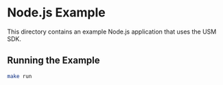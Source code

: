 # Node.js Example

This directory contains an example Node.js application that uses the USM SDK.

## Running the Example

```bash
make run
```